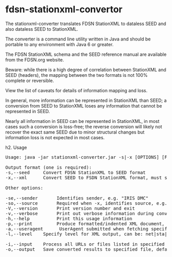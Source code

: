 # fdsn-stationxml-convertor
The stationxml-converter translates FDSN StationXML to dataless SEED and also dataless SEED to StationXML.

The converter is a command line utility written in Java and should be portable to any environment with Java 6 or greater.

The FDSN StationXML schema and the SEED reference manual are available from the FDSN.org website.

Beware: while there is a high degree of correlation between StationXML and SEED (headers), the mapping between the two formats is not 100% complete or reversible.

View the list of caveats for details of information mapping and loss.

In general, more information can be represented in StationXML than SEED; a conversion from SEED to StationXML loses any information that cannot be represented in SEED.

Nearly all information in SEED can be represented in StationXML, in most cases such a conversion is loss-free; the reverse conversion will likely not recover the exact same SEED due to minor structural changes but information loss is not expected in most cases.


h2. Usage

<pre>
Usage: java -jar stationxml-converter.jar -s|-x [OPTIONS] [FILE|URL]...

Output format (one is required):
-s,--seed     Convert FDSN StationXML to SEED format
-x,--xml      Convert SEED to FSDN StationXML format, must specify -so also

Other options:

-se,--sender       Identifies sender, e.g. "IRIS DMC" 
-so,--source       Required when -x, identifies source, e.g. "IRIS DMC" 
-V,--version       Print version number and exit
-v,--verbose       Print out verbose information during conversion
-h,--help          Print this usage information
-p,--print         Produce formatted/indented XML document, default is compact
-a,--useragent      UserAgent submitted when fetching specified URLs
-l,--level <arg>   Specify level for XML output, can be: net|sta|cha|resp

-i,--input <arg>   Process all URLs or files listed in specified file
-o,--output <arg>  Save converted results to specified file, default is stdout
</pre>
